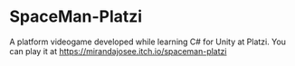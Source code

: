 # SpaceMan-Platzi
A platform videogame developed while learning C# for Unity at Platzi. You can play it at https://mirandajosee.itch.io/spaceman-platzi
